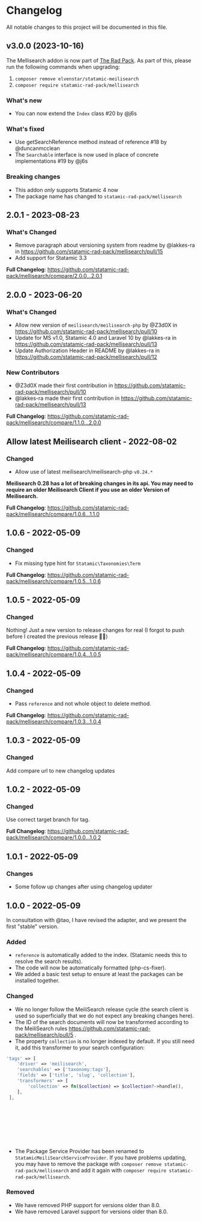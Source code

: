 # Changelog

All notable changes to this project will be documented in this file.

## v3.0.0 (2023-10-16)

The Mellisearch addon is now part of [The Rad Pack](https://github.com/statamic-rad-pack). As part of this, please run the following commands when upgrading:

1. `composer remove elvenstar/statamic-meilisearch`
2. `composer require statamic-rad-pack/mellisearch`

### What's new

* You can now extend the `Index` class #20 by @j6s

### What's fixed

* Use getSearchReference method instead of reference #18 by @duncanmcclean
* The `Searchable` interface is now used in place of concrete implementations #19 by @j6s

### Breaking changes

* This addon *only* supports Statamic 4 now
* The package name has changed to `statamic-rad-pack/mellisearch`

## 2.0.1 - 2023-08-23

### What's Changed

- Remove paragraph about versioning system from readme by @lakkes-ra in https://github.com/statamic-rad-pack/mellisearch/pull/15
- Add support for Statamic 3.3

**Full Changelog**: https://github.com/statamic-rad-pack/mellisearch/compare/2.0.0...2.0.1

## 2.0.0 - 2023-06-20

### What's Changed

- Allow new version of `meilisearch/meilisearch-php` by @Z3d0X in https://github.com/statamic-rad-pack/mellisearch/pull/10
- Update for MS v1.0, Statamic 4.0 and Laravel 10 by @lakkes-ra in https://github.com/statamic-rad-pack/mellisearch/pull/13
- Update Authorization Header in README by @lakkes-ra in https://github.com/statamic-rad-pack/mellisearch/pull/12

### New Contributors

- @Z3d0X made their first contribution in https://github.com/statamic-rad-pack/mellisearch/pull/10
- @lakkes-ra made their first contribution in https://github.com/statamic-rad-pack/mellisearch/pull/13

**Full Changelog**: https://github.com/statamic-rad-pack/mellisearch/compare/1.1.0...2.0.0

## Allow latest Meilisearch client - 2022-08-02

### Changed

- Allow use of latest meilisearch/meilisearch-php `v0.24.*`

**Meilisearch 0.28 has a lot of breaking changes in its api. You may need to require an older Meilisearch Client if you use an older Version of Meilisearch.**

**Full Changelog**: https://github.com/statamic-rad-pack/mellisearch/compare/1.0.6...1.1.0

## 1.0.6 - 2022-05-09

### Changed

- Fix missing type hint for `Statamic\Taxonomies\Term`

**Full Changelog**: https://github.com/statamic-rad-pack/mellisearch/compare/1.0.5...1.0.6

## 1.0.5 - 2022-05-09

### Changed

Nothing! Just a new version to release changes for real (I forgot to push before I created the previous release 🤦‍♂️)

**Full Changelog**: https://github.com/statamic-rad-pack/mellisearch/compare/1.0.4...1.0.5

## 1.0.4 - 2022-05-09

### Changed

- Pass `reference` and not whole object to delete method.

**Full Changelog**: https://github.com/statamic-rad-pack/mellisearch/compare/1.0.3...1.0.4

## 1.0.3 - 2022-05-09

### Changed

Add compare url to new changelog updates

## 1.0.2 - 2022-05-09

### Changed

Use correct target branch for tag.

**Full Changelog**: https://github.com/statamic-rad-pack/mellisearch/compare/1.0.0...1.0.2

## 1.0.1 - 2022-05-09

### Changes

- Some follow up changes after using changelog updater

## 1.0.0 - 2022-05-09

In consultation with @tao, I have revised the adapter, and we present the first "stable" version.

### Added

- `reference` is automatically added to the index. (Statamic needs this to resolve the search results).
- The code will now be automatically formatted (php-cs-fixer).
- We added a basic test setup to ensure at least the packages can be installed together.

### Changed

- We no longer follow the MeiliSearch release cycle (the search client is used so superficially that we do not expect any breaking changes here).
- The ID of the search documents will now be transformed according to the MeiliSearch rules https://github.com/statamic-rad-pack/mellisearch/pull/5 .
- The property `collection` is no longer indexed by default. If you still need it, add this transformer to your search configuration:

```php
'tags' => [
    'driver' => 'meilisearch',
    'searchables' => ['taxonomy:tags'],
    'fields' => ['title', 'slug', 'collection'],
    'transformers' => [
        'collection' => fn($collection) => $collection?->handle(),
    ],
 ],










```
- The Package Service Provider has been renamed to `StatamicMeiliSearchServiceProvider`. If you have problems updating, you may have to remove the package with `composer remove statamic-rad-pack/mellisearch` and add it again with `composer require statamic-rad-pack/mellisearch`.

### Removed

- We have removed PHP support for versions older than 8.0.
- We have removed Laravel support for versions older than 8.0.
